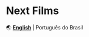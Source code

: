 # Next Films
🌏
[**English**][readme-en] |
Português do Brasil

[readme-en]: https://github.com/GuilhermeCCunha/next-films/blob/main/README.md